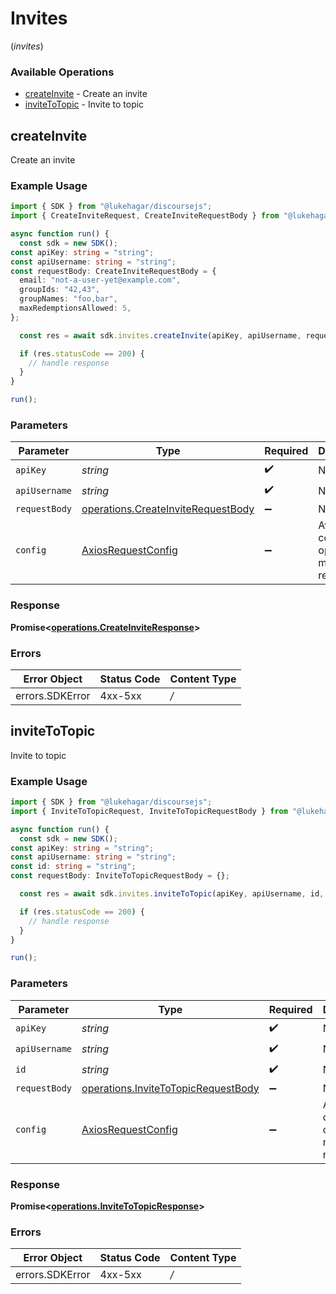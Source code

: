 # Invites
(*invites*)

### Available Operations

* [createInvite](#createinvite) - Create an invite
* [inviteToTopic](#invitetotopic) - Invite to topic

## createInvite

Create an invite

### Example Usage

```typescript
import { SDK } from "@lukehagar/discoursejs";
import { CreateInviteRequest, CreateInviteRequestBody } from "@lukehagar/discoursejs/dist/sdk/models/operations";

async function run() {
  const sdk = new SDK();
const apiKey: string = "string";
const apiUsername: string = "string";
const requestBody: CreateInviteRequestBody = {
  email: "not-a-user-yet@example.com",
  groupIds: "42,43",
  groupNames: "foo,bar",
  maxRedemptionsAllowed: 5,
};

  const res = await sdk.invites.createInvite(apiKey, apiUsername, requestBody);

  if (res.statusCode == 200) {
    // handle response
  }
}

run();
```

### Parameters

| Parameter                                                                                    | Type                                                                                         | Required                                                                                     | Description                                                                                  |
| -------------------------------------------------------------------------------------------- | -------------------------------------------------------------------------------------------- | -------------------------------------------------------------------------------------------- | -------------------------------------------------------------------------------------------- |
| `apiKey`                                                                                     | *string*                                                                                     | :heavy_check_mark:                                                                           | N/A                                                                                          |
| `apiUsername`                                                                                | *string*                                                                                     | :heavy_check_mark:                                                                           | N/A                                                                                          |
| `requestBody`                                                                                | [operations.CreateInviteRequestBody](../../sdk/models/operations/createinviterequestbody.md) | :heavy_minus_sign:                                                                           | N/A                                                                                          |
| `config`                                                                                     | [AxiosRequestConfig](https://axios-http.com/docs/req_config)                                 | :heavy_minus_sign:                                                                           | Available config options for making requests.                                                |


### Response

**Promise<[operations.CreateInviteResponse](../../sdk/models/operations/createinviteresponse.md)>**
### Errors

| Error Object    | Status Code     | Content Type    |
| --------------- | --------------- | --------------- |
| errors.SDKError | 4xx-5xx         | */*             |

## inviteToTopic

Invite to topic

### Example Usage

```typescript
import { SDK } from "@lukehagar/discoursejs";
import { InviteToTopicRequest, InviteToTopicRequestBody } from "@lukehagar/discoursejs/dist/sdk/models/operations";

async function run() {
  const sdk = new SDK();
const apiKey: string = "string";
const apiUsername: string = "string";
const id: string = "string";
const requestBody: InviteToTopicRequestBody = {};

  const res = await sdk.invites.inviteToTopic(apiKey, apiUsername, id, requestBody);

  if (res.statusCode == 200) {
    // handle response
  }
}

run();
```

### Parameters

| Parameter                                                                                      | Type                                                                                           | Required                                                                                       | Description                                                                                    |
| ---------------------------------------------------------------------------------------------- | ---------------------------------------------------------------------------------------------- | ---------------------------------------------------------------------------------------------- | ---------------------------------------------------------------------------------------------- |
| `apiKey`                                                                                       | *string*                                                                                       | :heavy_check_mark:                                                                             | N/A                                                                                            |
| `apiUsername`                                                                                  | *string*                                                                                       | :heavy_check_mark:                                                                             | N/A                                                                                            |
| `id`                                                                                           | *string*                                                                                       | :heavy_check_mark:                                                                             | N/A                                                                                            |
| `requestBody`                                                                                  | [operations.InviteToTopicRequestBody](../../sdk/models/operations/invitetotopicrequestbody.md) | :heavy_minus_sign:                                                                             | N/A                                                                                            |
| `config`                                                                                       | [AxiosRequestConfig](https://axios-http.com/docs/req_config)                                   | :heavy_minus_sign:                                                                             | Available config options for making requests.                                                  |


### Response

**Promise<[operations.InviteToTopicResponse](../../sdk/models/operations/invitetotopicresponse.md)>**
### Errors

| Error Object    | Status Code     | Content Type    |
| --------------- | --------------- | --------------- |
| errors.SDKError | 4xx-5xx         | */*             |
